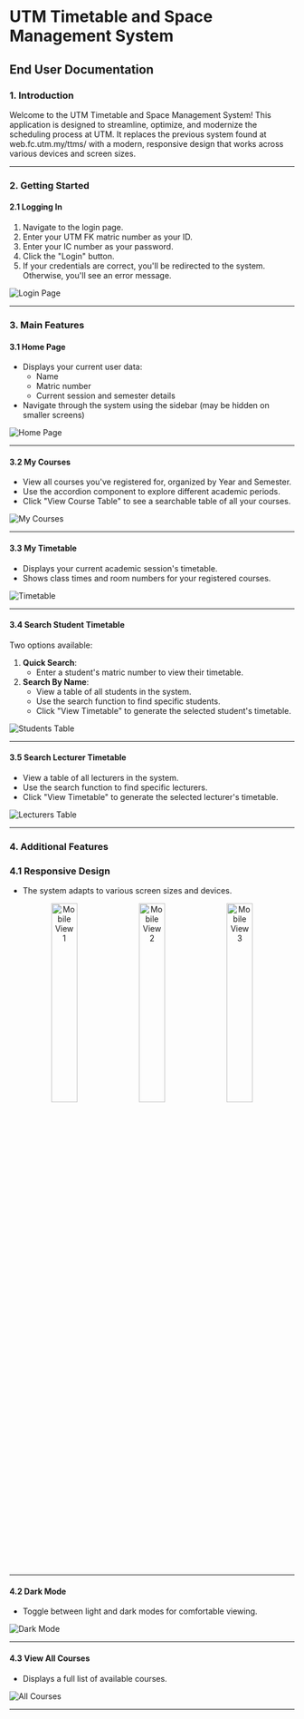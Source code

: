 # UTM Timetable and Space Management System

## End User Documentation

### 1. Introduction

Welcome to the UTM Timetable and Space Management System! This application is designed to streamline, optimize, and modernize the scheduling process at UTM. It replaces the previous system found at web.fc.utm.my/ttms/ with a modern, responsive design that works across various devices and screen sizes.

---

### 2. Getting Started

#### 2.1 Logging In

1. Navigate to the login page.
2. Enter your UTM FK matric number as your ID.
3. Enter your IC number as your password.
4. Click the "Login" button.
5. If your credentials are correct, you'll be redirected to the system. Otherwise, you'll see an error message.

![Login Page](public/assets/readme-images/login.JPG)

---

### 3. Main Features

#### 3.1 Home Page

- Displays your current user data:
  - Name
  - Matric number
  - Current session and semester details
- Navigate through the system using the sidebar (may be hidden on smaller screens)

![Home Page](public/assets/readme-images/home.JPG)

---

#### 3.2 My Courses

- View all courses you've registered for, organized by Year and Semester.
- Use the accordion component to explore different academic periods.
- Click "View Course Table" to see a searchable table of all your courses.

![My Courses](public/assets/readme-images/courses.JPG)

---

#### 3.3 My Timetable

- Displays your current academic session's timetable.
- Shows class times and room numbers for your registered courses.

![Timetable](public/assets/readme-images/timetable.JPG)

---

#### 3.4 Search Student Timetable

Two options available:

1. **Quick Search**:
   - Enter a student's matric number to view their timetable.
2. **Search By Name**:
   - View a table of all students in the system.
   - Use the search function to find specific students.
   - Click "View Timetable" to generate the selected student's timetable.

![Students Table](public/assets/readme-images/students.JPG)

---

#### 3.5 Search Lecturer Timetable

- View a table of all lecturers in the system.
- Use the search function to find specific lecturers.
- Click "View Timetable" to generate the selected lecturer's timetable.

![Lecturers Table](public/assets/readme-images/lecturers.JPG)

---

### 4. Additional Features

### 4.1 Responsive Design

- The system adapts to various screen sizes and devices.

<p align="center">
  <img src="public/assets/readme-images/mobile-1.JPG" alt="Mobile View 1" width="30%">
  <img src="public/assets/readme-images/mobile-2.JPG" alt="Mobile View 2" width="30%">
  <img src="public/assets/readme-images/mobile-3.JPG" alt="Mobile View 3" width="30%">
</p>

---

#### 4.2 Dark Mode

- Toggle between light and dark modes for comfortable viewing.

![Dark Mode](public/assets/readme-images/darkmode.JPG)

---

#### 4.3 View All Courses

- Displays a full list of available courses.

![All Courses](public/assets/readme-images/allCourses.JPG)

---
